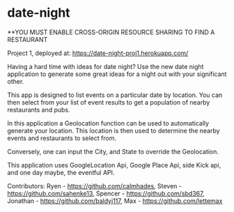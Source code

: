 # date-night

**YOU MUST ENABLE CROSS-ORIGIN RESOURCE SHARING TO FIND A RESTAURANT

Project 1, deployed at: https://date-night-proj1.herokuapp.com/

Having a hard time with ideas for date night?  Use the new date night application to generate some great ideas for a night out with your significant other.

This app is designed to list events on a particular date by location.  You can then select from your list of event results to get a population of nearby restaurants and pubs.

In this application a Geolocation function can be used to automatically generate your location.  This location is then used to determine the nearby events and restaurants to select from.  

Conversely, one can input the City, and State to override the Geolocation.

This application uses GoogleLocation Api, Google Place Api, side Kick api, and one day maybe, the eventful API.

Contributors: Ryen - https://github.com/calmhades, Steven - https://github.com/sahenke13, Spencer - https://github.com/sbd367,  Jonathan - https://github.com/baldyj117, Max - https://github.com/lettemax

